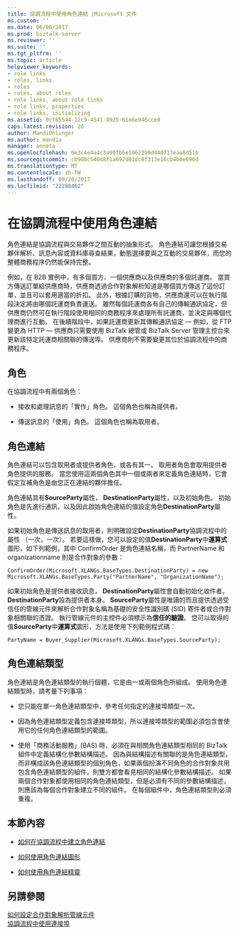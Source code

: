 ```yaml
---
title: 協調流程中使用角色連結 |Microsoft 文件
ms.custom: ''
ms.date: 06/08/2017
ms.prod: biztalk-server
ms.reviewer: ''
ms.suite: ''
ms.tgt_pltfrm: ''
ms.topic: article
helpviewer_keywords:
- role links
- roles, links
- roles
- roles, about roles
- role links, about role links
- role links, properties
- role links, initializing
ms.assetid: 0cf85544-12c9-4541-8925-61a6e946cce0
caps.latest.revision: 20
author: MandiOhlinger
ms.author: mandia
manager: anneta
ms.openlocfilehash: 0e3c4e4a4c3a99fb6e1962299d440717eaa8d51b
ms.sourcegitcommit: cb908c540d8f1a692d01dc8f313e16cb4b4e696d
ms.translationtype: MT
ms.contentlocale: zh-TW
ms.lasthandoff: 09/20/2017
ms.locfileid: "22288462"
---
```

# <a name="using-role-links-in-orchestrations"></a>在協調流程中使用角色連結
角色連結是協調流程與交易夥伴之間互動的抽象形式。 角色連結可讓您根據交易夥伴解析、訊息內容或資料庫尋查結果，動態選擇要與之互動的交易夥伴，而您的整體商務程序仍然能保持完整。  
  
 例如，在 B2B 實例中，有多個買方、一個供應商以及供應商的多個託運商。 當買方傳送訂單給供應商時，供應商透過合作對象解析知道是哪個買方傳送了這份訂單，並且可以套用適當的折扣。 此外，根據訂購的貨物，供應商還可以在執行階段決定將由哪個託運商負責運送。 雖然每個託運商各有自己的傳輸通訊協定，但供應商仍然可在執行階段使用相同的商務程序來處理所有託運商，並決定與哪個代理商進行互動。 在後續階段中，如果託運商更新其傳輸通訊協定 — 例如，從 FTP 變更為 HTTP — 供應商只需要使用 BizTalk 總管或 BizTalk Server 管理主控台來更新該特定託運商相關聯的傳送埠。 供應商則不需要變更其位於協調流程中的商務程序。  
  
## <a name="roles"></a>角色  
 在協調流程中有兩個角色：  
  
-   接收和處理訊息的「實作」角色。 這個角色也稱為提供者。  
  
-   傳送訊息的「使用」角色。 這個角色也稱為取用者。  
  
## <a name="role-links"></a>角色連結  
 角色連結可以包含取用者或提供者角色，或各有其一。 取用者角色會取用提供者角色提供的服務。 當您使用這兩個角色其中一個或兩者來定義角色連結時，它會假定互補角色是由您正在連結的夥伴擔任。  
  
 角色連結具有**SourceParty**屬性， **DestinationParty**屬性，以及初始角色。 初始角色是先進行通訊，以及因此啟始角色連結的值設定角色**DestinationParty**屬性。  
  
 如果初始角色是傳送訊息的取用者，則明確設定**DestinationParty**協調流程中的屬性 （一次，一次）。 若要這樣做，您可以設定的值**DestinationParty**中**運算式**圖形，如下列範例，其中 ConfirmOrder 是角色連結名稱，而 PartnerName 和 organizationname 則是合作對象的參數：  
  
```  
ConfirmOrder(Microsoft.XLANGs.BaseTypes.DestinationParty) = new Microsoft.XLANGs.BaseTypes.Party("PartnerName", "OrganizationName");  
```  
  
 如果初始角色是提供者接收訊息， **DestinationParty**屬性會自動初始化收件者。 **DestinationParty**設為提供者本身。 **SourceParty**屬性是唯讀的而且提供透過受信任的管線元件來解析合作對象名稱為基礎的安全性識別碼 (SID) 寄件者或合作對象相關聯的憑證。 執行管線元件的主控件必須標示為**信任的驗證**。 您可以取得的值**SourceParty**中**運算式**圖形，方法是使用下列範例程式碼：  
  
 `PartyName = Buyer_Supplier(Microsoft.XLANGs.BaseTypes.SourceParty);`  
  
## <a name="role-link-types"></a>角色連結類型  
 角色連結是角色連結類型的執行個體，它是由一或兩個角色所組成。 使用角色連結類型時，請考量下列事項：  
  
-   您只能在單一角色連結類型中，參考任何指定的連接埠類型一次。  
  
-   因為角色連結類型定義包含連接埠類型，所以連接埠類型的範圍必須包含會使用它的任何角色連結類型的範圍。  
  
-   使用「商務活動服務」(BAS) 時，必須在與相關角色連結類型相同的 BizTalk 組件中定義結構化參數結構描述。 因為與結構描述有關聯的是角色連結類型，而非構成該角色連結類型的個別角色，如果兩個扮演不同角色的合作對象共用包含角色連結類型的組件，則雙方都會看見相同的結構化參數結構描述。 如果兩個合作對象都使用相同的角色連結類型，但是必須有不同的參數結構描述，則應該為每個合作對象建立不同的組件。 在每個組件中，角色連結類型則必須重複。  
  
## <a name="in-this-section"></a>本節內容  
  
-   [如何在協調流程中建立角色連結](../core/how-to-create-role-links-in-orchestrations.md)  
  
-   [如何使用角色連結圖形](../core/how-to-use-the-role-link-shape.md)  
  
-   [如何使用角色連結精靈](../core/how-to-use-the-role-link-wizard.md)  
  
## <a name="see-also"></a>另請參閱  
 [如何設定合作對象解析管線元件](../core/how-to-configure-the-party-resolution-pipeline-component.md)   
 [協調流程中使用連接埠](../core/using-ports-in-orchestrations.md)